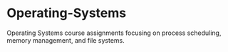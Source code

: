 # Operating-Systems
Operating Systems course assignments focusing on process scheduling, memory management, and file systems.
